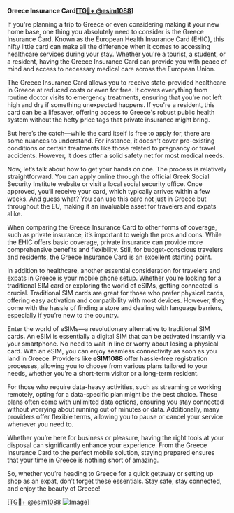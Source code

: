 **Greece Insurance Card[[TG💪+ @esim1088](https://t.me/s/esim1088)]**

If you're planning a trip to Greece or even considering making it your new home base, one thing you absolutely need to consider is the Greece Insurance Card. Known as the European Health Insurance Card (EHIC), this nifty little card can make all the difference when it comes to accessing healthcare services during your stay. Whether you're a tourist, a student, or a resident, having the Greece Insurance Card can provide you with peace of mind and access to necessary medical care across the European Union.

The Greece Insurance Card allows you to receive state-provided healthcare in Greece at reduced costs or even for free. It covers everything from routine doctor visits to emergency treatments, ensuring that you're not left high and dry if something unexpected happens. If you're a resident, this card can be a lifesaver, offering access to Greece's robust public health system without the hefty price tags that private insurance might bring.

But here’s the catch—while the card itself is free to apply for, there are some nuances to understand. For instance, it doesn’t cover pre-existing conditions or certain treatments like those related to pregnancy or travel accidents. However, it does offer a solid safety net for most medical needs.

Now, let’s talk about how to get your hands on one. The process is relatively straightforward. You can apply online through the official Greek Social Security Institute website or visit a local social security office. Once approved, you’ll receive your card, which typically arrives within a few weeks. And guess what? You can use this card not just in Greece but throughout the EU, making it an invaluable asset for travelers and expats alike.

When comparing the Greece Insurance Card to other forms of coverage, such as private insurance, it’s important to weigh the pros and cons. While the EHIC offers basic coverage, private insurance can provide more comprehensive benefits and flexibility. Still, for budget-conscious travelers and residents, the Greece Insurance Card is an excellent starting point.

In addition to healthcare, another essential consideration for travelers and expats in Greece is your mobile phone setup. Whether you’re looking for a traditional SIM card or exploring the world of eSIMs, getting connected is crucial. Traditional SIM cards are great for those who prefer physical cards, offering easy activation and compatibility with most devices. However, they come with the hassle of finding a store and dealing with language barriers, especially if you’re new to the country.

Enter the world of eSIMs—a revolutionary alternative to traditional SIM cards. An eSIM is essentially a digital SIM that can be activated instantly via your smartphone. No need to wait in line or worry about losing a physical card. With an eSIM, you can enjoy seamless connectivity as soon as you land in Greece. Providers like **eSIM1088** offer hassle-free registration processes, allowing you to choose from various plans tailored to your needs, whether you’re a short-term visitor or a long-term resident.

For those who require data-heavy activities, such as streaming or working remotely, opting for a data-specific plan might be the best choice. These plans often come with unlimited data options, ensuring you stay connected without worrying about running out of minutes or data. Additionally, many providers offer flexible terms, allowing you to pause or cancel your service whenever you need to.

Whether you’re here for business or pleasure, having the right tools at your disposal can significantly enhance your experience. From the Greece Insurance Card to the perfect mobile solution, staying prepared ensures that your time in Greece is nothing short of amazing.

So, whether you’re heading to Greece for a quick getaway or setting up shop as an expat, don’t forget these essentials. Stay safe, stay connected, and enjoy the beauty of Greece! 

[[TG💪+ @esim1088](https://t.me/s/esim1088) ![Image](https://i.postimg.cc/Y0z9fWf4/image.png)]